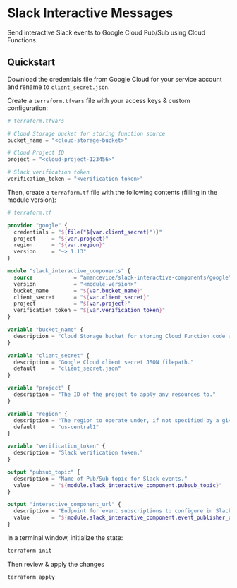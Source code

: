 # Slack Interactive Messages

Send interactive Slack events to Google Cloud Pub/Sub using Cloud Functions.

## Quickstart

Download the credentials file from Google Cloud for your service account and rename to `client_secret.json`.

Create a `terraform.tfvars` file with your access keys & custom configuration:


```terraform
# terraform.tfvars

# Cloud Storage bucket for storing function source
bucket_name = "<cloud-storage-bucket>"

# Cloud Project ID
project = "<cloud-project-123456>"

# Slack verification token
verification_token = "<verification-token>"
```

Then, create a `terraform.tf` file with the following contents (filling in the module version):

```terraform
# terraform.tf

provider "google" {
  credentials = "${file("${var.client_secret}")}"
  project     = "${var.project}"
  region      = "${var.region}"
  version     = "~> 1.13"
}

module "slack_interactive_components" {
  source             = "amancevice/slack-interactive-components/google"
  version            = "<module-version>"
  bucket_name        = "${var.bucket_name}"
  client_secret      = "${var.client_secret}"
  project            = "${var.project}"
  verification_token = "${var.verification_token}"
}

variable "bucket_name" {
  description = "Cloud Storage bucket for storing Cloud Function code archives."
}

variable "client_secret" {
  description = "Google Cloud client secret JSON filepath."
  default     = "client_secret.json"
}

variable "project" {
  description = "The ID of the project to apply any resources to."
}

variable "region" {
  description = "The region to operate under, if not specified by a given resource."
  default     = "us-central1"
}

variable "verification_token" {
  description = "Slack verification token."
}

output "pubsub_topic" {
  description = "Name of Pub/Sub topic for Slack events."
  value       = "${module.slack_interactive_component.pubsub_topic}"
}

output "interactive_component_url" {
  description = "Endpoint for event subscriptions to configure in Slack."
  value       = "${module.slack_interactive_component.event_publisher_url}"
}
```

In a terminal window, initialize the state:

```bash
terraform init
```

Then review & apply the changes

```bash
terraform apply
```
